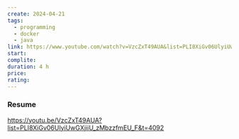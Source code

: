 ```yaml
---
create: 2024-04-21
tags:
  - programming
  - docker
  - java
link: https://www.youtube.com/watch?v=VzcZxT49AUA&list=PLI8XiGv06UlyiUwGXjiiU_zMbzzfmEU_F
start: 
complite: 
duration: 4 h
price: 
rating:
---
```

### Resume
https://youtu.be/VzcZxT49AUA?list=PLI8XiGv06UlyiUwGXjiiU_zMbzzfmEU_F&t=4092